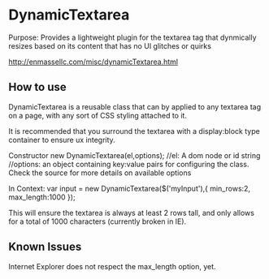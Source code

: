 DynamicTextarea
===========
Purpose: Provides a lightweight plugin for the textarea tag that dynmically resizes based on its content that has no UI glitches or quirks

http://enmassellc.com/misc/dynamicTextarea.html

How to use
----------
DynamicTextarea is a reusable class that can by applied to any textarea tag on a page, with any sort of CSS styling attached to it.

It is recommended that you surround the textarea with a display:block type container to ensure ux integrity.

Constructor
	new DynamicTextarea(el,options);
	//el: A dom node or id string
	//options: an object containing key:value pairs for configuring the class. Check the source for more details on available options
	
In Context:
	var input = new DynamicTextarea($('myInput'),{
		min_rows:2,
		max_length:1000
	});

This will ensure the textarea is always at least 2 rows tall, and only allows for a total of 1000 characters (currently broken in IE).

Known Issues
-----------------

Internet Explorer does not respect the max_length option, yet.